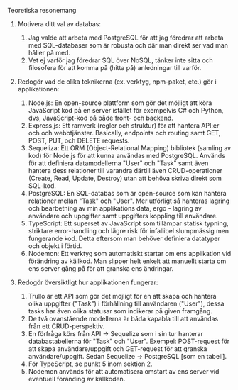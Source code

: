 Teoretiska resonemang

1. Motivera ditt val av databas:
   
   1. Jag valde att arbeta med PostgreSQL för att jag föredrar att arbeta med SQL-databaser som är robusta och där man direkt ser vad man håller på med.
   2. Vet ej varför jag föredrar SQL över NoSQL, tänker inte sitta och filosofera för att komma på (hitta på) anledningar till varför. 

3. Redogör vad de olika teknikerna (ex. verktyg, npm-paket, etc.) gör i applikationen:

   1. Node.js: En open-source plattform som gör det möjligt att köra JavaScript kod på en server istället för exempelvis C# och Python, dvs, JavaScript-kod på både front- och backend.
   2. Express.js: Ett ramverk (regler och struktur) för att hantera API:er och och webbtjänster. Basically, endpoints och routing samt GET, POST, PUT, och DELETE requests.
   3. Sequeliza: Ett ORM (Object-Relational Mapping) bibliotek (samling av kod) för Node.js för att kunna användas med PostgreSQL. 
    Används för att definiera datamodellerna "User" och "Task" samt även hantera dess relationer till varandra därtill även CRUD-operationer (Create, Read, Update, Destroy) utan att behöva skriva direkt som SQL-kod.
   4. PostgreSQL: En SQL-databas som är open-source som kan hantera relationer mellan "Task" och "User". Mer utförligt så hanteras lagring och bearbetning av min applikations data, ergo - lagring av användare och uppgifter samt uppgifters koppling till användare. 
   5. TypeScript: Ett superset av JavaScript som tillämpar statisk typning, striktare error-handling och lägre risk för infallibel slumpmässig men fungerande kod. Detta eftersom man behöver definiera datatyper och objekt i förtid.
   6. Nodemon: Ett verktyg som automatiskt startar om ens applikation vid förändring av källkod. Man slipper helt enkelt att manuellt starta om ens server gång på för att granska ens ändringar.

5. Redogör översiktligt hur applikationen fungerar:

    1. Trullo är ett API som gör det möjligt för en att skapa och hantera olika uppgifter ("Task") i förhållning till användaren ("User"), dessa tasks har även olika statusar som indikerar på given framgång.
    2. De två ovanstående modellerna är båda kapabla till att användas från ett CRUD-perspektiv.
    3. En förfråga körs från API -> Sequelize som i sin tur hanterar databastabellerna för "Task" och "User". Exempel: POST-request för att skapa användare/uppgift och GET-request för att granska användare/uppgift. Sedan Sequelize -> PostgreSQL [som en tabell].
    4. För TypeScript, se punkt 5 inom sektion 2.
    5. Nodemon används för att automatisera omstart av ens server vid eventuell föränding av källkoden.
